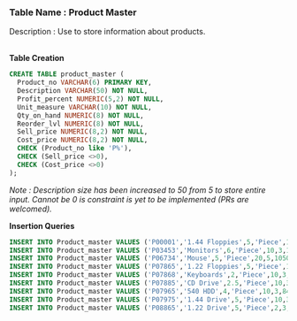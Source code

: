 ### Table Name : Product Master

Description : Use to store information about products.
<br><br>

**Table Creation**

```sql
CREATE TABLE product_master (
  Product_no VARCHAR(6) PRIMARY KEY, 
  Description VARCHAR(50) NOT NULL, 
  Profit_percent NUMERIC(5,2) NOT NULL, 
  Unit_measure VARCHAR(10) NOT NULL, 
  Qty_on_hand NUMERIC(8) NOT NULL, 
  Reorder_lvl NUMERIC(8) NOT NULL, 
  Sell_price NUMERIC(8,2) NOT NULL, 
  Cost_price NUMERIC(8,2) NOT NULL,
  CHECK (Product_no like 'P%'),
  CHECK (Sell_price <>0), 
  CHECK (Cost_price <>0)
);
```

_Note : Description size has been increased to 50 from 5 to store entire input. Cannot be 0 is constraint is yet to be implemented (PRs are welcomed)._

**Insertion Queries**

```sql
INSERT INTO Product_master VALUES ('P00001','1.44 Floppies',5,'Piece',100,20,525,500);
INSERT INTO Product_master VALUES ('P03453','Monitors',6,'Piece',10,3,12000,11200);
INSERT INTO Product_master VALUES ('P06734','Mouse',5,'Piece',20,5,1050,1000); 
INSERT INTO Product_master VALUES ('P07865','1.22 Floppies',5,'Piece',100,20,525,500);
INSERT INTO Product_master VALUES ('P07868','Keyboards',2,'Piece',10,3,3150,3050); 
INSERT INTO Product_master VALUES ('P07885','CD Drive',2.5,'Piece',10,3,5250,5100);
INSERT INTO Product_master VALUES ('P07965','540 HDD',4,'Piece',10,3,8400,8000); 
INSERT INTO Product_master VALUES ('P07975','1.44 Drive',5,'Piece',10,3,1050,1000);
INSERT INTO Product_master VALUES ('P08865','1.22 Drive',5,'Piece',2,3,1050,1000);
```
